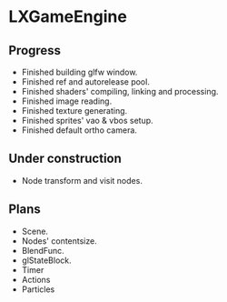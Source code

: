 # LXGameEngine

## Progress
- Finished building glfw window.
- Finished ref and autorelease pool.
- Finished shaders' compiling, linking and processing.
- Finished image reading.
- Finished texture generating.
- Finished sprites' vao & vbos setup.
- Finished default ortho camera.

## Under construction
- Node transform and visit nodes.

## Plans
- Scene.
- Nodes' contentsize.
- BlendFunc.
- glStateBlock.
- Timer
- Actions
- Particles
